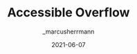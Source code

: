 ---
author: _marcusherrmann
date: 2021-06-07
tags:
  - accessibility
  - html
  - css
target_url: https://marcus.io/blog/accessible-overflow
title: Accessible Overflow
---